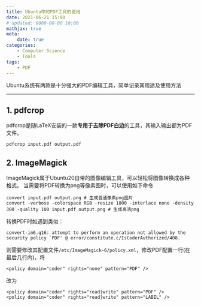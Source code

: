 ```yaml
---
title: Ubuntu中的PDF工具的使用
date: 2021-06-21 15:00
# updated: 0000-00-00 10:00
mathjax: true
meta:
    date: true
categories: 
    - Computer Science
    - Tools
tags:
    - PDF
---
```


Ubuntu系统有两款是十分强大的PDF编辑工具，简单记录其用途及使用方法

---

<!-- more -->

## 1. pdfcrop

pdfcrop是随LaTeX安装的一款**专用于去除PDF白边**的工具，其输入输出都为PDF文件。
```shell
pdfcrop input.pdf output.pdf
```

## 2. ImageMagick

ImageMagick属于Ubuntu20自带的图像编辑工具，可以轻松将图像转换成各种格式。
当需要将PDF转换为png等像素图时，可以使用如下命令

```shell
convert input.pdf output.png # 生成普通像素png图片
convert -verbose -colorspace RGB -resize 1800 -interlace none -density 300 -quality 100 input.pdf output.png # 生成高清png
```

转换PDF时如遇到类似：
```shell
convert-im6.q16: attempt to perform an operation not allowed by the security policy `PDF' @ error/constitute.c/IsCoderAuthorized/408.
```
则需要修改其配置文件`/etc/ImageMagick-6/policy.xml`，修改PDF配置一行(在最后几行内)，将
```shell
<policy domain="coder" rights="none" pattern="PDF" />
```
改为
```shell
<policy domain="coder" rights="read|write" pattern="PDF" />
<policy domain="coder" rights="read|write" pattern="LABEL" />
```